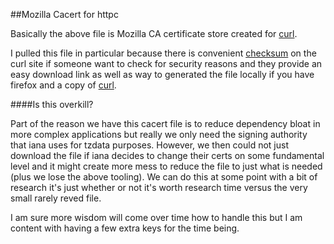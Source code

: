 ##Mozilla Cacert for httpc

Basically the above file is Mozilla CA certificate store created for [curl](https://curl.haxx.se/docs/caextract.html).

I pulled this file in particular because there is convenient [checksum](https://curl.haxx.se/ca/cacert.pem.sha256) on the curl site if someone want to check for security reasons and they provide an easy download link as well as way to generated the file locally if you have firefox and a copy of [curl](https://github.com/curl/curl/blob/master/lib/firefox-db2pem.sh). 


####Is this overkill? 

Part of the reason we have this cacert file is to reduce dependency bloat in more complex applications but really we only need the signing authority that iana uses for tzdata purposes. However, we then could not just download the file if iana decides to change their certs on some fundamental level and it might create more mess to reduce the file to just what is needed (plus we lose the above tooling). We can do this at some point with a bit of research it's just whether or not it's worth research time versus the very small rarely reved file.

I am sure more wisdom will come over time how to handle this but I am content with having a few extra keys for the time being. 
